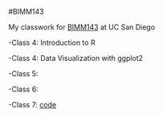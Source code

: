 #BIMM143

My classwork for [BIMM143](https://bioboot.github.io/bimm143_W23/) at UC San Diego


-Class 4: Introduction to R




-Class 4: Data Visualization with ggplot2



-Class 5:


-Class 6: 



-Class 7: [code](https://github.com/Faisal310861/bimm143_github/blob/main/Class%2012/Class12.qmd)
